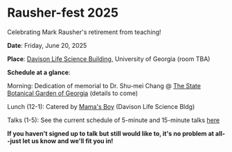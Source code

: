 # Rausher-fest 2025
Celebrating Mark Rausher's retirement from teaching!

**Date**: Friday, June 20, 2025

**Place**: [Davison Life Science Building](https://www.google.com/maps/place/University+of+Georgia+Davison+Life+Sciences+Complex/@33.9427801,-83.3720977,1028m/data=!3m2!1e3!4b1!4m6!3m5!1s0x88f66ce4c0e2914f:0x90cda478a2bc8c3d!8m2!3d33.9427801!4d-83.3720977!16s%2Fg%2F11f315h4t8?entry=ttu&g_ep=EgoyMDI1MDUyNy4wIKXMDSoASAFQAw%3D%3D), University of Georgia (room TBA)

**Schedule at a glance**:

Morning: Dedication of memorial to Dr. Shu-mei Chang @ [The State Botanical Garden of Georgia](https://botgarden.uga.edu/) (details to come)

Lunch (12-1): Catered by [Mama's Boy](https://www.mamasboyathens.com/) (Davison Life Science Bldg)

Talks (1-5): See the current schedule of 5-minute and 15-minute talks [here](https://docs.google.com/document/d/1ns1FphggLR8k4Z2l7IHPhRqHyKUL5EA-D-9aJFfZzh4/edit?tab=t.0)





**If you haven't signed up to talk but still would like to, it's no problem at all--just let us know and we'll fit you in!**
